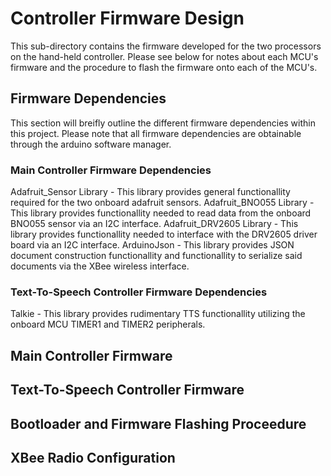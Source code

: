 # Controller Firmware Design
This sub-directory contains the firmware developed for the two processors on the hand-held controller. Please see below for notes about each MCU's firmware and the procedure to flash the firmware onto each of the MCU's. 

## Firmware Dependencies 
This section will breifly outline the different firmware dependencies within this project. Please note that all firmware dependencies are obtainable through the arduino software manager. 

### Main Controller Firmware Dependencies
Adafruit\_Sensor Library - This library provides general functionallity required for the two onboard adafruit sensors.
Adafruit\_BNO055 Library - This library provides functionallity needed to read data from the onboard BNO055 sensor via an I2C interface. 
Adafruit\_DRV2605 Library - This library provides functionallity needed to interface with the DRV2605 driver board via an I2C interface.
ArduinoJson - This library provides JSON document construction functionallity and functionallity to serialize said documents via the XBee wireless interface. 

### Text-To-Speech Controller Firmware Dependencies
Talkie - This library provides rudimentary TTS functionallity utilizing the onboard MCU TIMER1 and TIMER2 peripherals. 

## Main Controller Firmware

## Text-To-Speech Controller Firmware

## Bootloader and Firmware Flashing Proceedure

## XBee Radio Configuration
